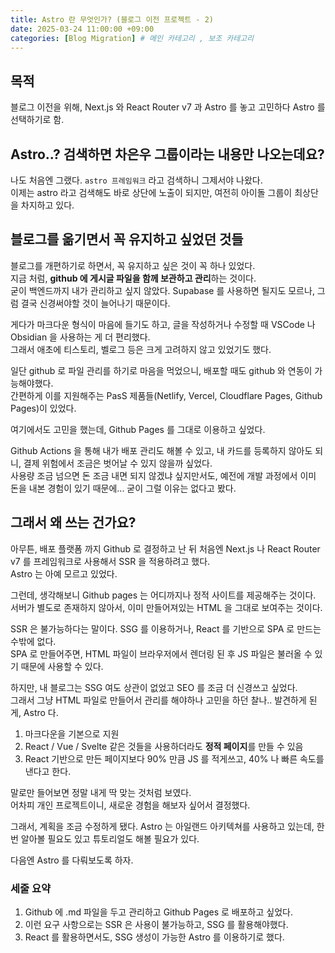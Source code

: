 ```yaml
---
title: Astro 란 무엇인가? (블로그 이전 프로젝트 - 2)
date: 2025-03-24 11:00:00 +09:00
categories: [Blog Migration] # 메인 카테고리 , 보조 카테고리
---
```


## 목적

블로그 이전을 위해, Next.js 와 React Router v7 과 Astro 를 놓고 고민하다 Astro 를 선택하기로 함.

<!-- ## 설치 과정

### React Router v7 설치

```bash
npx create-react-router@latest --template remix-run/react-router-templates/<template-name>
```

위 명령에 적절한 템플릿(cloudflare pages, default, javascript, minimal, netlify, vercel) 을 기입해주고 실행해주면, `my-react-router-app` 이라는 하위 경로에 템플릿을 생성해준다.
하지만, 템플릿이 제대로 동작하지 않는 것으로 보인다. -->

## Astro..? 검색하면 차은우 그룹이라는 내용만 나오는데요?

나도 처음엔 그랬다. `astro 프레임워크` 라고 검색하니 그제서야 나왔다.  
이제는 astro 라고 검색해도 바로 상단에 노출이 되지만, 여전히 아이돌 그룹이 최상단을 차지하고 있다.

## 블로그를 옮기면서 꼭 유지하고 싶었던 것들

블로그를 개편하기로 하면서, 꼭 유지하고 싶은 것이 꼭 하나 있었다.  
지금 처럼, **github 에 게시글 파일을 함께 보관하고 관리**하는 것이다.  
굳이 백엔드까지 내가 관리하고 싶지 않았다. Supabase 를 사용하면 될지도 모르나, 그럼 결국 신경써야할 것이 늘어나기 때문이다.

게다가 마크다운 형식이 마음에 들기도 하고, 글을 작성하거나 수정할 때 VSCode 나 Obsidian 을 사용하는 게 더 편리했다.  
그래서 애초에 티스토리, 벨로그 등은 크게 고려하지 않고 있었기도 했다.

일단 github 로 파일 관리를 하기로 마음을 먹었으니, 배포할 때도 github 와 연동이 가능해야했다.  
간편하게 이를 지원해주는 PasS 제품들(Netlify, Vercel, Cloudflare Pages, Github Pages)이 있었다.

여기에서도 고민을 했는데, Github Pages 를 그대로 이용하고 싶었다.

Github Actions 을 통해 내가 배포 관리도 해볼 수 있고, 내 카드를 등록하지 않아도 되니, 결제 위험에서 조금은 벗어날 수 있지 않을까 싶었다.  
사용량 조금 넘으면 돈 조금 내면 되지 않겠냐 싶지만서도, 예전에 개발 과정에서 이미 돈을 내본 경험이 있기 때문에... 굳이 그럴 이유는 없다고 봤다.

## 그래서 왜 쓰는 건가요?

아무튼, 배포 플랫폼 까지 Github 로 결정하고 난 뒤 처음엔 Next.js 나 React Router v7 를 프레임워크로 사용해서 SSR 을 적용하려고 했다.  
Astro 는 아예 모르고 있었다.

그런데, 생각해보니 Github pages 는 어디까지나 정적 사이트를 제공해주는 것이다.  
서버가 별도로 존재하지 않아서, 이미 만들어져있는 HTML 을 그대로 보여주는 것이다.

SSR 은 불가능하다는 말이다. SSG 를 이용하거나, React 를 기반으로 SPA 로 만드는 수밖에 없다.  
SPA 로 만들어주면, HTML 파일이 브라우저에서 렌더링 된 후 JS 파일은 불러올 수 있기 때문에 사용할 수 있다.

하지만, 내 블로그는 SSG 여도 상관이 없었고 SEO 를 조금 더 신경쓰고 싶었다.  
그래서 그냥 HTML 파일로 만들어서 관리를 해야하나 고민을 하던 찰나.. 발견하게 된게, Astro 다.

1. 마크다운을 기본으로 지원
2. React / Vue / Svelte 같은 것들을 사용하더라도 **정적 페이지**를 만들 수 있음
3. React 기반으로 만든 페이지보다 90% 만큼 JS 를 적게쓰고, 40% 나 빠른 속도를 낸다고 한다.

말로만 들어보면 정말 내게 딱 맞는 것처럼 보였다.  
어차피 개인 프로젝트이니, 새로운 경험을 해보자 싶어서 결정했다.

그래서, 계획을 조금 수정하게 됐다. Astro 는 아일랜드 아키텍쳐를 사용하고 있는데, 한 번 알아볼 필요도 있고 튜토리얼도 해볼 필요가 있다.

다음엔 Astro 를 다뤄보도록 하자.

### 세줄 요약

1. Github 에 .md 파일을 두고 관리하고 Github Pages 로 배포하고 싶었다.
2. 이런 요구 사항으로는 SSR 은 사용이 불가능하고, SSG 를 활용해야했다.
3. React 를 활용하면서도, SSG 생성이 가능한 Astro 를 이용하기로 했다.

